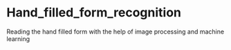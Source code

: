 # Hand_filled_form_recognition
Reading the hand filled form with the help of image processing and machine learning
